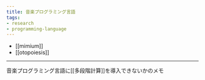 ```yaml
---
title: 音楽プログラミング言語
tags:
- research
- programming-language
---
```



- [[mimium]]
- [[otopoiesis]]

---

音楽プログラミング言語に[[多段階計算]]を導入できないかのメモ